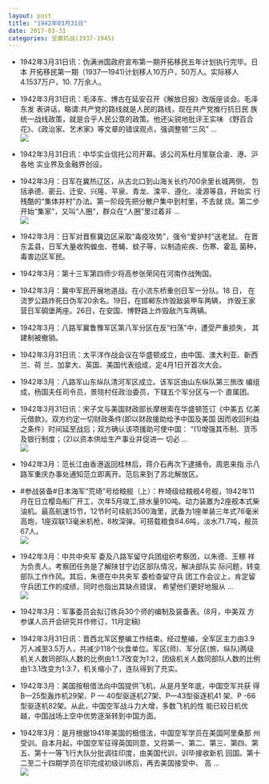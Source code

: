 ```yaml
---
layout: post
title: "1942年03月31日"
date: 2017-03-31
categories: 全面抗战(1937-1945)
---
```


<meta name="referrer" content="no-referrer" />

- 1942年3月31日讯：伪满洲国政府宣布第一期开拓移民五年计划执行完毕。日本 开拓移民第一期（1937—1941)计划移人10万户，50万人。实际移人 4.1537万户，10. 7万余人。 

- 1942年3月31日讯：毛泽东、博古在延安召开《解放日报》改版座谈会。毛泽东发 表讲话，略谓:共产党的路线就是人民的路线，现在共产党推行抗日民 族统一战线政策，就是合乎人民公意的政策。他还尖锐地批评王实味 《野百合花》、《政治家、艺术家》等文章的错误观点，强调整顿“三风” ... <br/><img src="https://wx4.sinaimg.cn/large/aca367d8ly1fe69wfj50ij20c80903yj.jpg" />

- 1942年3月31日讯：中华实业信托公司开幕。该公司系杜月笙联合渝、港、沪各地 实业界及金融界创设。 

- 1942年3月：日军在冀热辽区，从古北口到山海关长约700余里长城两侧， 包括承德、密云、迁安、兴隆、平泉、青龙、滦平、遵化、凌源等县，开始实 行残酷的“集体并村”办法。第一阶段先把分散户集中到村里，不去就 烧。第二步开始“集家”，又叫“人圈”，群众在“人圈”里过着非 ... <br/><img src="https://wx3.sinaimg.cn/large/aca367d8ly1fe63sweoebj20c80ayjrh.jpg" />

- 1942年3月：日军对晋察冀边区采取“毒疫攻势”，强令“爱护村”送老鼠。 在晋东盂县，日军大量收购蝗虫、苍蝇、蚊子等，以制造疟疾、伤寒、霍乱 菌种，毒害边区军民。 

- 1942年3月：第十三军第四师少将高参张荣冈在河南作战殉国。 

- 1942年3月：冀中军民开展地道战。在小流东桥重创日军一分队。18 日， 在流罗公路炸死日伪军20余名。19日，在邯郸东炸毁敌装甲车两辆， 炸毁王家营日军碉堡两座。26日，在安国、博野路上炸毁敌汽车两辆。 

- 1942年3月：八路军冀鲁豫军区第八军分区在反“扫荡”中，遭受严重损失， 其建制被撤销。 

- 1942年3月31日讯：太平洋作战会议在华盛顿成立，由中国、澳大利亚、新西兰、荷 兰、加拿大、英国、美国代表组成，定4月1日开首次大会。 

- 1942年3月：八路军山东纵队清河军区成立。该军区由山东纵队第三旅改 编组成，杨国夫任司令员，景晓村任政治委员，下辖五个军分区与一个 直属团。 

- 1942年3月31日讯：宋子文与美国财政部长摩根索在华盛顿签订《中美五 亿美元借款》。双方约定一切财政条件(即以财政援助给予中国及美国 因而收回利益之条件）时间延至战后；双方确认该项援助可使中国： “(1)增强其币制、货币及银行制度；（2)以资本供给生产事业并促进一 切必 ... <br/><img src="https://wx1.sinaimg.cn/large/aca367d8ly1fe5u9t5l3vj20c80dvjrn.jpg" />

- 1942年3月：范长江由香港返回桂林后，蒋介石再次下逮捕令。周恩来指 示八路军重庆办事处通知范立即离开。范后来到了苏北解放区。 

- #参战装备#日本海军“荒埼”号给粮舰（上）：杵埼级给粮舰4号舰，1942年11月在日立樱岛船厂开工，次年5月竣工,排水量910吨。动力装置为2座舰本式柴油机。最高航速15节，12节时可续航3500海里，武备为1座单装三年式76毫米高炮，1座双联13毫米机枪，8枚深弹。可搭载粮食84.6吨，淡水71.7吨，舰员67人。 <br/><img src="https://wx4.sinaimg.cn/large/aca367d8ly1fe5sjtjkj1j20dc05c3yu.jpg" />

- 1942年3月：中共中央军 委及八路军留守兵团组织考察团，以朱德、王稼 祥为负责人。考察团任务是了解陕甘宁边区部队情况，解决部队实 际问题，转变部队工作作风。其后，朱德在中共央军 委检查留守兵 团工作会议上，肯定留守兵团工作的成绩，同时也指出其缺点错误， 希望他们更好地服从 ... <br/><img src="https://wx3.sinaimg.cn/large/aca367d8ly1fe5roiyjmjj20c80ay0st.jpg" />

- 1942年3月：军事委员会拟订练兵30个师的编制及装备表。(8月，中美双 方参谋人员开会研究并作修订，11月定稿) 

- 1942年3月31日讯：晋西北军区整编工作结束。经过整编，全军区主力由3.9万人减至3.5万人，共减少118个伙食单位。军区(师)、军分区(旅、纵队)两级机关人数同部队人数的比例由1:1.7改变为1:2，团级机关人数同部队人数的比例由1:3.1改变为1:3.7，机关缩小了，连队得到了充实。 

- 1942年3月：美国按租借法向中国提供飞机，从是月至年底，中国空军共获 得B—25型轰炸机29架、P — 40型驱逐机27架、P—43型驱逐机41 架、P -66型驱逐机82架。从此，中国空军战斗力大增，多数飞机的性 能已较日机优越，中国战场上空中优势逐渐转到中国方面。 

- 1942年3月：是月根据1941年美国的租借法，中国空军学员在美国阿里桑那 州受训。自本月起，中国空军征得英国同意，又将第一、第二、第三、第四、第五、第十一等飞行大队分批调往印度，由美国代训，训毕接收新机 回国。第十二至二十四期学员在印完成初级训练后，再去美国接受中、 高 ... <br/><img src="https://wx4.sinaimg.cn/large/aca367d8ly1fe5mgp6kxwj20c80ayjri.jpg" />

